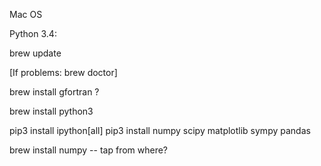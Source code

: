 Mac OS

Python 3.4:

brew update

[If problems: brew doctor]

brew install gfortran ?

brew install python3

pip3 install ipython[all]
pip3 install numpy scipy matplotlib sympy pandas


brew install numpy  -- tap from where?